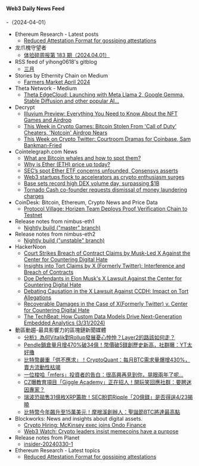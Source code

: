 #### Web3 Daily News Feed
-（2024-04-01）

- Ethereum Research - Latest posts
  - [Reduced Attestation Format for gossiping attestations](https://ethresear.ch/t/reduced-attestation-format-for-gossiping-attestations/19157#post_1)
- 龙爪槐守望者
  - [体验碎周报第 183 期（2024.04.01）](https://www.ftium4.com/ux-weekly-183.html)
- RSS feed of yihong0618's gitblog
  - [三月](https://github.com/yihong0618/gitblog/issues/283)
- Stories by Ethernity Chain on Medium
  - [Farmers Market April 2024](https://ethernitychain.medium.com/farmers-market-april-2024-cc74438f1449?source=rss-162d5aab32c4------2)
- Theta Network - Medium
  - [Theta EdgeCloud: Launching with Meta Llama 2, Google Gemma, Stable Diffusion and other popular AI…](https://medium.com/theta-network/theta-edgecloud-launching-with-meta-llama-2-google-gemma-stable-diffusion-and-other-popular-ai-27366d44413a?source=rss----87e3dcb520ee---4)
- Decrypt
  - [Illuvium Preview: Everything You Need to Know About the NFT Games and Airdrop](https://decrypt.co/207455/illuvium-preview-everything-need-know-about-nft-games)
  - [This Week in Crypto Games: Bitcoin Stolen From 'Call of Duty' Cheaters, 'Notcoin' Airdrop Nears](https://decrypt.co/224227/this-week-crypto-games-bitcoin-swiped-call-duty-notcoin-airdrop-nears)
  - [This Week on Crypto Twitter: Courtroom Dramas for Coinbase, Sam Bankman-Fried](https://decrypt.co/224142/this-week-on-crypto-twitter-courtroom-dramas-for-coinbase-sam-bankman-fried)
- Cointelegraph.com News
  - [What are Bitcoin whales and how to spot them?](https://cointelegraph.com/news/what-are-bitcoin-whales-and-how-to-spot-them)
  - [Why is Ether (ETH) price up today?](https://cointelegraph.com/news/why-is-ethereum-eth-price-up-today)
  - [SEC’s spot Ether ETF concerns unfounded, Consensys asserts](https://cointelegraph.com/news/sec-s-spot-ether-etf-concerns-unfounded-consensys-asserts)
  - [Web3 startups flock to accelerators as crypto enthusiasm surges](https://cointelegraph.com/news/web3-startups-flock-to-accelerators-as-crypto-enthusiasm-surges)
  - [Base sets record high DEX volume day, surpassing $1B](https://cointelegraph.com/news/coinbase-ethereum-layer-2-base-record-dex-volume)
  - [Tornado Cash co-founder requests dismissal of money laundering charges](https://cointelegraph.com/news/tornado-cash-roman-storm-dismiss-charges-money-laundering)
- CoinDesk: Bitcoin, Ethereum, Crypto News and Price Data
  - [Protocol Village: Horizen Team Deploys Proof Verification Chain to Testnet](https://www.coindesk.com/tech/2024/03/27/protocol-village/?utm_medium=referral&utm_source=rss&utm_campaign=headlines)
- Release notes from nimbus-eth1
  - [Nightly build ("master" branch)](https://github.com/status-im/nimbus-eth1/releases/tag/nightly)
- Release notes from nimbus-eth2
  - [Nightly build ("unstable" branch)](https://github.com/status-im/nimbus-eth2/releases/tag/nightly)
- HackerNoon
  - [Court Strikes Breach of Contract Claims by Musk-Led X Against the Center for Countering Digital Hate](https://hackernoon.com/court-strikes-breach-of-contract-claims-by-musk-led-x-against-the-center-for-countering-digital-hate?source=rss)
  - [Insights into Tort Claims by X (Formerly Twitter): Interference and Breach of Contracts](https://hackernoon.com/insights-into-tort-claims-by-x-formerly-twitter-interference-and-breach-of-contracts?source=rss)
  - [Doe Defendants in Elon Musk's X Lawsuit Against the Center for Countering Digital Hate](https://hackernoon.com/doe-defendants-in-elon-musks-x-lawsuit-against-the-center-for-countering-digital-hate?source=rss)
  - [Debating Causation in the X Lawsuit Against CCDH: Impact on Tort Allegations](https://hackernoon.com/debating-causation-in-the-x-lawsuit-against-ccdh-impact-on-tort-allegations?source=rss)
  - [Recoverable Damages in the Case of X(Formerly Twitter) v. Center for Countering Digital Hate](https://hackernoon.com/recoverable-damages-in-the-case-of-xformerly-twitter-v-center-for-countering-digital-hate?source=rss)
  - [The TechBeat: How Custom Data Models Drive Next-Generation Embedded Analytics (3/31/2024)](https://hackernoon.com/3-31-2024-techbeat?source=rss)
- 動區動趨-最具影響力的區塊鏈新聞媒體
  - [分析》為何Vitalik對Rollup發展憂心忡忡？Layer2的路該如何走？](https://www.blocktempo.com/analysis-why-is-vitalik-deeply-concerned-about-the-development-of-rollups/)
  - [Pendle鎖倉量月增470%破34億！幣價破5鎂創歷史新高，社群曝：YT太好擼](https://www.blocktempo.com/pendle-tvl-soars-by-470-in-a-month-surpassing-3-4-billion/)
  - [比特幣嚴重「供不應求」！CryptoQuant：每月BTC需求量爆增430%，賣方流動性枯竭](https://www.blocktempo.com/btc-sell-side-liquidity-crisis/)
  - [一位梭哈「mfers」投資者的告白：很高興再見到你，晃眼兩年了呢…](https://www.blocktempo.com/a-confession-of-an-investor-in-all-in-mfers/)
  - [CZ曝教育項目「Giggle Academy」正在招人！開玩笑回應社群：要聘迷因專家？](https://www.blocktempo.com/cz-some-updates-on-giggleacademy/)
  - [瑞波恐拋售31億枚XRP籌款！SEC盼罰Ripple「20億鎂」是否得逞4/23揭曉](https://www.blocktempo.com/ripple-fears-to-sell-3-1-billion-xrp-to-raise-funds/)
  - [比特幣今年飆升至15萬美元！摩根溪創辦人：聖誕節BTC將達最高點](https://www.blocktempo.com/hedge-fund-manager-mark-yusko-predicts-btc-could-soar-to-150000/)
- Blockworks: News and insights about digital assets.
  - [Crypto Hiring: McKinsey exec joins Ondo Finance](https://blockworks.co/news/real-world-asset-startup-hires-tradfi-exec)
  - [Web3 Watch: Crypto leaders insist memecoins have a purpose](https://blockworks.co/news/crypto-leaders-insist-on-memecoin-utility)
- Release notes from Planet
  - [insider-20240330-1](https://github.com/Planetable/Planet/releases/tag/insider-20240330-1)
- Ethereum Research - Latest topics
  - [Reduced Attestation Format for gossiping attestations](https://ethresear.ch/t/reduced-attestation-format-for-gossiping-attestations/19157)
